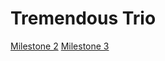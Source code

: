 
# Tremendous Trio

[Milestone 2](https://samgwolfe12.github.io/Tremendous-Trio/milestone2.html)
[Milestone 3](https://samgwolfe12.github.io/Tremendous-Trio/milestone3.html)


<!--/*

```markdown
Syntax highlighted code block

# Header 1
## Header 2
### Header 3

- Bulleted
- List

1. Numbered
2. List

**Bold** and _Italic_ and `Code` text

[Link](url) and ![Image](src)
```
*/
-->

